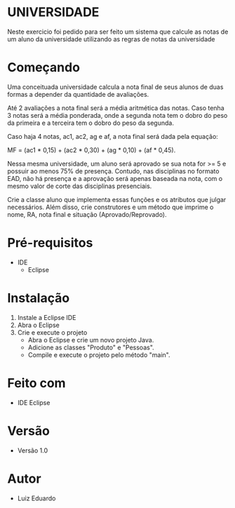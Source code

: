 # UNIVERSIDADE

Neste exercicio foi pedido para ser feito um sistema que calcule as notas de um aluno da universidade utilizando as regras de notas da universidade

# Começando

Uma conceituada universidade calcula a nota final de seus alunos de duas formas a depender da quantidade de avaliações.

Até 2 avaliações a nota final será a média aritmética das notas. Caso tenha 3 notas será a média ponderada, onde a segunda nota tem o dobro do peso da primeira e a terceira tem o dobro do peso da segunda.

Caso haja 4 notas, ac1, ac2, ag e af, a nota final será dada pela equação:

MF = (ac1 * 0,15) + (ac2 * 0,30) + (ag * 0,10) + (af * 0,45).

Nessa mesma universidade, um aluno será aprovado se sua nota for >= 5 e possuir ao menos 75% de presença. Contudo, nas disciplinas no formato EAD, não há presença e a aprovação será apenas baseada na nota, com o mesmo valor de corte das disciplinas presenciais.

Crie a classe aluno que implementa essas funções e os atributos que julgar necessários. Além disso, crie construtores e um método que imprime o nome, RA, nota final e situação (Aprovado/Reprovado).

# Pré-requisitos

- IDE
    - Eclipse

# Instalação

1. Instale a Eclipse IDE
2. Abra o Eclipse
3. Crie e execute o projeto
   - Abra o Eclipse e crie um novo projeto Java.
   - Adicione as classes "Produto" e "Pessoas".
   - Compile e execute o projeto pelo método "main".

# Feito com 

- IDE Eclipse

# Versão

- Versão 1.0

# Autor

- Luiz Eduardo
